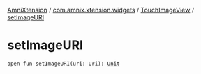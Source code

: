 [AmniXtension](../../index.md) / [com.amnix.xtension.widgets](../index.md) / [TouchImageView](index.md) / [setImageURI](./set-image-u-r-i.md)

# setImageURI

`open fun setImageURI(uri: Uri): `[`Unit`](https://kotlinlang.org/api/latest/jvm/stdlib/kotlin/-unit/index.html)
